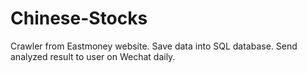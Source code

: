 # Chinese-Stocks
Crawler from Eastmoney website.
Save data into SQL database.
Send analyzed result to user on Wechat daily.
